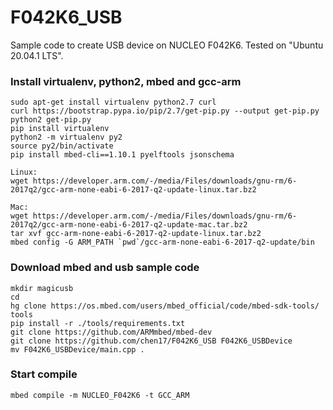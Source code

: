 # F042K6_USB
Sample code to create USB device on NUCLEO F042K6. Tested on "Ubuntu 20.04.1 LTS".

### Install virtualenv, python2, mbed and gcc-arm
```
sudo apt-get install virtualenv python2.7 curl
curl https://bootstrap.pypa.io/pip/2.7/get-pip.py --output get-pip.py
python2 get-pip.py
pip install virtualenv
python2 -m virtualenv py2
source py2/bin/activate
pip install mbed-cli==1.10.1 pyelftools jsonschema

Linux:
wget https://developer.arm.com/-/media/Files/downloads/gnu-rm/6-2017q2/gcc-arm-none-eabi-6-2017-q2-update-linux.tar.bz2

Mac:
wget https://developer.arm.com/-/media/Files/downloads/gnu-rm/6-2017q2/gcc-arm-none-eabi-6-2017-q2-update-mac.tar.bz2
tar xvf gcc-arm-none-eabi-6-2017-q2-update-linux.tar.bz2
mbed config -G ARM_PATH `pwd`/gcc-arm-none-eabi-6-2017-q2-update/bin
```

### Download mbed and usb sample code
```
mkdir magicusb
cd 
hg clone https://os.mbed.com/users/mbed_official/code/mbed-sdk-tools/ tools
pip install -r ./tools/requirements.txt
git clone https://github.com/ARMmbed/mbed-dev
git clone https://github.com/chen17/F042K6_USB F042K6_USBDevice
mv F042K6_USBDevice/main.cpp .
```

### Start compile
```
mbed compile -m NUCLEO_F042K6 -t GCC_ARM
```
